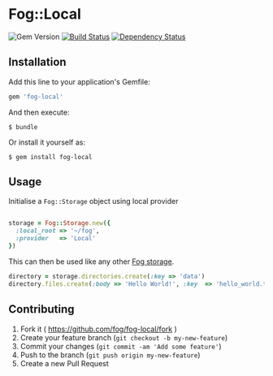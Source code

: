 # Fog::Local

![Gem Version](https://badge.fury.io/rb/fog-local.svg)
[![Build Status](https://travis-ci.org/fog/fog-local.svg?branch=master)](https://travis-ci.org/fog/fog-local)
[![Dependency Status](https://gemnasium.com/fog/fog-local.svg)](https://gemnasium.com/fog/fog-local)

## Installation

Add this line to your application's Gemfile:

```ruby
gem 'fog-local'
```

And then execute:

    $ bundle

Or install it yourself as:

    $ gem install fog-local

## Usage

Initialise a `Fog::Storage` object using local provider

```ruby

storage = Fog::Storage.new({
  :local_root => '~/fog',
  :provider   => 'Local'
})

```

This can then be used like any other [Fog storage](http://fog.io/storage/).

```ruby
directory = storage.directories.create(:key => 'data')
directory.files.create(:body => 'Hello World!', :key  => 'hello_world.txt')
```

## Contributing

1. Fork it ( https://github.com/fog/fog-local/fork )
2. Create your feature branch (`git checkout -b my-new-feature`)
3. Commit your changes (`git commit -am 'Add some feature'`)
4. Push to the branch (`git push origin my-new-feature`)
5. Create a new Pull Request
